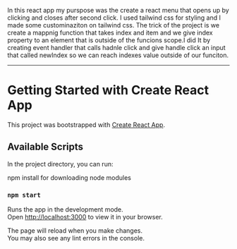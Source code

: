 In this react app my purspose was the create a react menu that opens up by clicking
and closes after second click.
I used tailwind css for styling and I made some custominaziton on tailwind css.
The trick of the project is we create a mappnig function that takes index and item and we give
index property to an element that is outside of the funcions scope.I did It by creating event handler that
calls hadnle click and give handle click an input that called newIndex so we can reach indexes value outside of our funciton.


---------------------------------------------------------------------------------------------------
# Getting Started with Create React App

This project was bootstrapped with [Create React App](https://github.com/facebook/create-react-app).

## Available Scripts

In the project directory, you can run:

npm install
for downloading node modules

### `npm start`

Runs the app in the development mode.\
Open [http://localhost:3000](http://localhost:3000) to view it in your browser.

The page will reload when you make changes.\
You may also see any lint errors in the console.
 